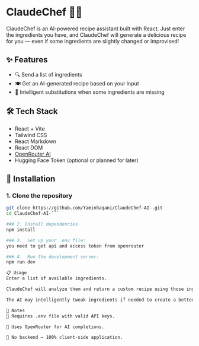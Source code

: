 # ClaudeChef 🍳🤖

ClaudeChef is an AI-powered recipe assistant built with React. Just enter the ingredients you have, and ClaudeChef will generate a delicious recipe for you — even if some ingredients are slightly changed or improvised!

## ✨ Features

- 🔍 Send a list of ingredients
- 🍽️ Get an AI-generated recipe based on your input
- 🤏 Intelligent substitutions when some ingredients are missing

## 🛠 Tech Stack

- React + Vite  
- Tailwind CSS  
- React Markdown  
- React DOM  
- [OpenRouter AI](https://openrouter.ai)  
- Hugging Face Token (optional or planned for later)

## 🚀 Installation

### 1. Clone the repository

```bash
git clone https://github.com/Yaminhaqani/ClaudeChef-AI-.git
cd ClaudeChef-AI-```

### 2. Install dependencies
npm install

### 3.  Set up your .env file:
you need to get api and access token from openrouter

### 4.  Run the development server:
npm run dev

📋 Usage
Enter a list of available ingredients.

ClaudeChef will analyze them and return a custom recipe using those ingredients.

The AI may intelligently tweak ingredients if needed to create a better recipe.

📌 Notes
🔐 Requires .env file with valid API keys.

🧠 Uses OpenRouter for AI completions.

🚫 No backend — 100% client-side application.